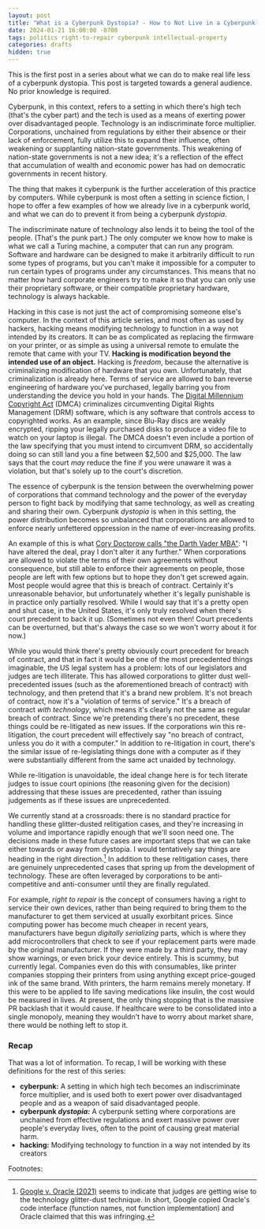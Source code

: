 ```yaml
---
layout: post
title: "What is a Cyberpunk Dystopia? - How to Not Live in a Cyberpunk Dystopia #00"
date: 2024-01-21 16:00:00 -0700
tags: politics right-to-repair cyberpunk intellectual-property
categories: drafts
hidden: true
--- 
```

This is the first post in a series about what we can do to make real life less of a cyberpunk dystopia. This post is targeted towards a general audience. No prior knowledge is required. 

Cyberpunk, in this context, refers to a setting in which there's high tech (that's the cyber part) and the tech is used as a means of exerting power over disadvantaged people. Technology is an indiscriminate force multiplier. Corporations, unchained from regulations by either their absence or their lack of enforcement, fully utilize this to expand their influence, often weakening or supplanting nation-state governments. This weakening of nation-state governments is not a new idea; it's a reflection of the effect that accumulation of wealth and economic power has had on democratic governments in recent history.
<!--It's been done by economic means since there's been accumulation of wealth, and industrialization only made it easier. -->
The thing that makes it cyberpunk is the further acceleration of this practice by computers. While cyberpunk is most often a setting in science fiction, I hope to offer a few examples of how we already live in a cyberpunk world, and what we can do to prevent it from  being a cyberpunk *dystopia*. 

The indiscriminate nature of technology also lends it to being the tool of the people. (That's the punk part.) The only computer we know how to make is what we call a Turing machine, a computer that can run any program. Software and hardware can be designed to make it arbitrarily difficult to run some types of programs, but you can't make it impossible for a computer to run certain types of programs under any circumstances. This means that no matter how hard corporate engineers try to make it so that you can only use their proprietary software, or their compatible proprietary hardware, technology is always hackable. 

Hacking in this case is not just the act of compromising someone else's computer. In the context of this article series, and most often as used by hackers, hacking means modifying technology to function in a way not intended by its creators. It can be as complicated as replacing the firmware on your printer, or as simple as using a universal remote to emulate the remote that came with your TV. **Hacking is modification beyond the intended use of an object.** Hacking is *freedom*, because the alternative is criminalizing modification of hardware that you own. Unfortunately, that criminalization is already here. Terms of service are allowed to ban reverse engineering of hardware you've purchased, legally barring you from understanding the device you hold in your hands. The [Digital Millennium Copyright Act](https://en.wikipedia.org/wiki/Digital_Millennium_Copyright_Act) (DMCA) criminalizes circumventing Digital Rights Management (DRM) software, which is any software that controls access to copyrighted works. As an example, since Blu-Ray discs are weakly encrypted, ripping your legally purchased disks to produce a video file to watch on your laptop is illegal. The DMCA doesn't even include a portion of the law specifying that you must intend to circumvent DRM, so accidentally doing so can still land you a fine between $2,500 and $25,000. The law says that the court *may* reduce the fine if you were unaware it was a violation, but that's solely up to the court's discretion.

The essence of cyberpunk is the tension between the overwhelming power of corporations that command technology and the power of the everyday person to fight back by modifying that same technology, as well as creating and sharing their own. Cyberpunk *dystopia* is when in this setting, the power distribution becomes so unbalanced that corporations are allowed to enforce nearly unfettered oppression in the name of ever-increasing profits. 

An example of this is what [Cory Doctorow calls "the Darth Vader MBA"](https://pluralistic.net/2023/08/03/there-is-no-cloud/): "I have altered the deal, pray I don't alter it any further." When corporations are allowed to violate the terms of their own agreements without consequence, but still able to enforce their agreements on people, those people are left with few options but to hope they don't get screwed again. Most people would agree that this is breach of contract. Certainly it's unreasonable behavior, but unfortunately whether it's legally punishable is in practice only partially resolved. While I would say that it's a pretty open and shut case, in the United States, it's only truly resolved when there's court precedent to back it up. (Sometimes not even then! Court precedents can be overturned, but that's always the case so we won't worry about it for now.) 

While you would think there's pretty obviously court precedent for breach of contract, and that in fact it would be one of the most precedented things imaginable, the US legal system has a problem: lots of our legislators and judges are tech illiterate. This has allowed corporations to glitter dust well-precedented issues (such as the aforementioned breach of contract) with technology, and then pretend that it's a brand new problem. It's not breach of contract, now it's a "violation of terms of service." It's a breach of contract *with technology*, which means it's clearly not the same as regular breach of contract. Since we're pretending there's no precedent, these things could be re-litigated as new issues. If the corporations win this re-litigation, the court precedent will effectively say "no breach of contract, unless you do it with a computer." In addition to re-litigation in court, there's the similar issue of re-legislating things done with a computer as if they were substantially different from the same act unaided by technology. 

While re-litigation is unavoidable, the ideal change here is for tech literate judges to issue court opinions (the reasoning given for the decision) addressing that these issues are precedented, rather than issuing judgements as if these issues are unprecedented. 

We currently stand at a crossroads: there is no standard practice for handling these glitter-dusted relitigation cases, and they're increasing in volume and importance rapidly enough that we'll soon need one. The decisions made in these future cases are important steps that we can take either towards or away from dystopia. I would tentatively say things are heading in the right direction.[^1] In addition to these relitigation cases, there are genuinely unprecedented cases that spring up from the development of technology. These are often leveraged by corporations to be anti-competitive and anti-consumer until they are finally regulated. 

For example, *right to repair* is the concept of consumers having a right to service their own devices, rather than being required to bring them to the manufacturer to get them serviced at usually exorbitant prices. Since computing power has become much cheaper in recent years, manufacturers have begun *digitally serializing* parts, which is where they add microcontrollers that check to see if your replacement parts were made by the original manufacturer. If they were made by a third party, they may show warnings, or even brick your device entirely. This is scummy, but currently legal. Companies even do this with consumables, like printer companies stopping their printers from using anything except price-gouged ink of the same brand. With printers, the harm remains merely monetary. If this were to be applied to life saving medications like insulin, the cost would be measured in lives. At present, the only thing stopping that is the massive PR backlash that it would cause. If healthcare were to be consolidated into a single monopoly, meaning they wouldn't have to worry about market share, there would be nothing left to stop it. 

### Recap

That was a lot of information. To recap, I will be working with these definitions for the rest of this series: 
- **cyberpunk:** A setting in which high tech becomes an indiscriminate force multiplier, and is used both to exert power over disadvantaged people and as a weapon of said disadvantaged people. 
- **cyberpunk *dystopia:*** A cyberpunk setting where corporations are unchained from effective regulations and exert massive power over people's everyday lives, often to the point of causing great material harm. 
- **hacking:** Modifying technology to function in a way not intended by its creators


Footnotes:

[^1]: [Google v. Oracle (2021)](https://en.wikipedia.org/wiki/Google_LLC_v._Oracle_America%2C_Inc.) seems to indicate that judges are getting wise to the technology glitter-dust technique. In short, Google copied Oracle's code interface (function names, not function implementation) and Oracle claimed that this was infringing. 